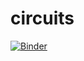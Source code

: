 # circuits

[![Binder](https://mybinder.org/badge_logo.svg)](https://mybinder.org/v2/gh/atumath/schemdraw-binder/main?urlpath=git-pull%3Frepo%3Dhttps%253A%252F%252Fgithub.com%252Fianmcloughlin%252Fcircuits-notebooks%26urlpath%3Dtree%252Fcircuits-notebooks%252F%26branch%3Dmain)
